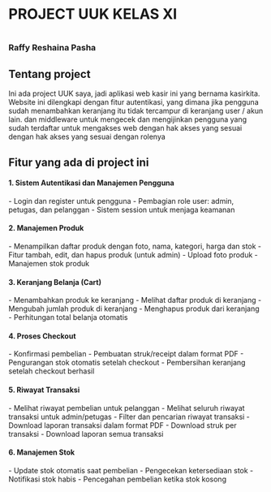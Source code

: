 <h1>PROJECT UUK KELAS XI<h1/>
<h3>Raffy Reshaina Pasha<h3/>

<h2>Tentang project</h2>
<p>Ini ada project UUK saya, jadi aplikasi web kasir ini yang bernama kasirkita. Website ini dilengkapi dengan fitur autentikasi, yang dimana jika pengguna sudah menambahkan keranjang itu tidak tercampur di keranjang user / akun lain. dan middleware untuk mengecek dan mengijinkan pengguna yang sudah terdaftar untuk mengakses web dengan hak akses yang sesuai dengan hak akses yang sesuai dengan rolenya</p>


<h2>Fitur yang ada di project ini</h2>
<h4>1. Sistem Autentikasi dan Manajemen Pengguna</h4>
- Login dan register untuk pengguna
- Pembagian role user: admin, petugas, dan pelanggan
- Sistem session untuk menjaga keamanan

<h4>2. Manajemen Produk</h4>
- Menampilkan daftar produk dengan foto, nama, kategori, harga dan stok
- Fitur tambah, edit, dan hapus produk (untuk admin)
- Upload foto produk
- Manajemen stok produk

<h4>3. Keranjang Belanja (Cart)</h4>
- Menambahkan produk ke keranjang
- Melihat daftar produk di keranjang
- Mengubah jumlah produk di keranjang
- Menghapus produk dari keranjang
- Perhitungan total belanja otomatis

<h4>4. Proses Checkout</h4>
- Konfirmasi pembelian
- Pembuatan struk/receipt dalam format PDF
- Pengurangan stok otomatis setelah checkout
- Pembersihan keranjang setelah checkout berhasil

<h4>5. Riwayat Transaksi</h4>
- Melihat riwayat pembelian untuk pelanggan
- Melihat seluruh riwayat transaksi untuk admin/petugas
- Filter dan pencarian riwayat transaksi
- Download laporan transaksi dalam format PDF
- Download struk per transaksi
- Download laporan semua transaksi

<h4>6. Manajemen Stok</h4>
- Update stok otomatis saat pembelian
- Pengecekan ketersediaan stok
- Notifikasi stok habis
- Pencegahan pembelian ketika stok kosong
